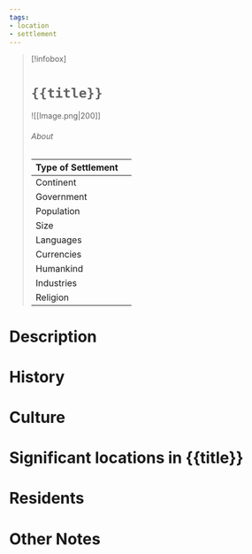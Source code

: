 ```yaml
---
tags:
- location
- settlement
---
```

> [!infobox]
> # `{{title}}`
> ![[Image.png|200]]
> ###### About
> | Type of Settlement |  |
> | ---- | ---- |
> | Continent |  |
> | Government |  |
> | Population | |
> | Size |  |
> | Languages |  |
> | Currencies |  |
> | Humankind |  |
> | Industries |   |
> | Religion |   |
# Description



# History



# Culture



# Significant locations in {{title}}



# Residents



# Other Notes


